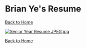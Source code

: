 # Brian Ye's Resume


[Back to Home](https://forhago.github.io/brianye.github.io/)


[![Senior Year Resume JPEG.jpg](https://s23.postimg.org/nmj9mpnp7/Senior_Year_Resume_JPEG.jpg)](https://postimg.org/image/aidpa0vnb/)


[Back to Home](https://forhago.github.io/brianye.github.io/)